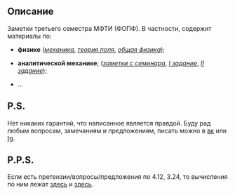 ## Описание
Заметки третьего семестра МФТИ (ФОПФ). В частности, содержит материалы по:

* **физике**
([*механика*](https://github.com/k1242/notes_3sem/blob/master/physics/LL_I/notes_LL_I.pdf),
[*теория поля*](https://github.com/k1242/notes_3sem/blob/master/physics/LL_II/notes_LL_II.pdf),
[*общая физика*](https://github.com/k1242/notes_3sem/blob/master/physics/general_physics/general_physics.pdf));

* **аналитической механике**;
([*заметки с семинара*](https://github.com/k1242/notes_3sem/blob/master/anmec/anmec_notes_v2.pdf),
[*I задание*](https://github.com/k1242/notes_3sem/blob/master/HW/Anal_Mec/Khoruzhii_AM_HW_1.pdf),
[*II задание*](https://github.com/k1242/notes_3sem/blob/master/HW/Anal_Mec/Khoruzhii_AM_HW.pdf));

* ...

## P.S.
Нет никаких гарантий, что написанное является правдой. Буду рад любым вопросам, замечаниям и предложениям, писать можно в [вк](https://vk.com/ka1242) или [tg](https://t.me/ka_1242).

## P.P.S.
Если есть претензии/вопросы/предложения по 4.12, 3.24, то вычисления по ним лежат [здесь](https://github.com/k1242/notes_3sem/blob/master/HW/Anal_Mec/notebooks/4.12.ipynb) и [здесь](https://github.com/k1242/notes_3sem/blob/master/HW/Anal_Mec/notebooks/3.24.ipynb).

